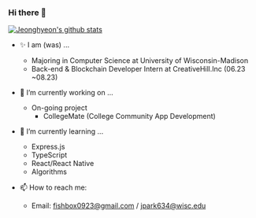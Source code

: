### Hi there 👋

[![Jeonghyeon's github stats](https://github-readme-stats-peach-eight.vercel.app/api?username=jparkrighthere&count_private=true&show_icons=true)](https://github.com/anuraghazra/github-readme-stats)

- ✨️ I am (was) ...
  - Majoring in Computer Science at University of Wisconsin-Madison
  - Back-end & Blockchain Developer Intern at CreativeHill.Inc (06.23 ~08.23)

- 🔭 I’m currently working on ...
  - On-going project
    - CollegeMate (College Community App Development)
    
- 🌱 I’m currently learning ...
  - Express.js
  - TypeScript
  - React/React Native
  - Algorithms
  
- 📫 How to reach me:
  - Email: fishbox0923@gmail.com / jpark634@wisc.edu
  
